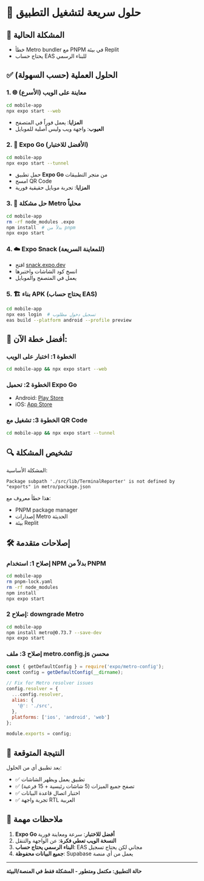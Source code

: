 # 🚀 حلول سريعة لتشغيل التطبيق

## 🎯 المشكلة الحالية
- خطأ Metro bundler مع PNPM في بيئة Replit
- يحتاج حساب EAS للبناء الرسمي

## ✅ الحلول العملية (حسب السهولة)

### 1. 🌐 معاينة على الويب (الأسرع)
```bash
cd mobile-app
npx expo start --web
```
- **المزايا**: يعمل فوراً في المتصفح
- **العيوب**: واجهة ويب وليس أصلية للموبايل

### 2. 📱 Expo Go (الأفضل للاختبار)
```bash  
cd mobile-app
npx expo start --tunnel
```
- حمل تطبيق **Expo Go** من متجر التطبيقات
- امسح QR Code 
- **المزايا**: تجربة موبايل حقيقية فورية

### 3. 🔧 حل مشكلة Metro محلياً
```bash
cd mobile-app
rm -rf node_modules .expo
npm install  # بدلاً من pnpm
npx expo start
```

### 4. ☁️ Expo Snack (للمعاينة السريعة)
- افتح [snack.expo.dev](https://snack.expo.dev)
- انسخ كود الشاشات واختبرها
- يعمل في المتصفح والموبايل

### 5. 🏗️ بناء APK (يحتاج حساب EAS)
```bash
cd mobile-app
npx eas login  # تسجيل دخول مطلوب
eas build --platform android --profile preview
```

## 🎯 أفضل خطة الآن:

### الخطوة 1: اختبار على الويب
```bash
cd mobile-app && npx expo start --web
```

### الخطوة 2: تحميل Expo Go
- Android: [Play Store](https://play.google.com/store/apps/details?id=host.exp.exponent)
- iOS: [App Store](https://apps.apple.com/app/expo-go/id982107779)

### الخطوة 3: تشغيل مع QR Code
```bash
cd mobile-app && npx expo start --tunnel
```

## 🔍 تشخيص المشكلة

المشكلة الأساسية:
```
Package subpath './src/lib/TerminalReporter' is not defined by "exports" in metro/package.json
```

هذا خطأ معروف مع:
- PNPM package manager
- إصدارات Metro الحديثة
- بيئة Replit

## 🛠️ إصلاحات متقدمة

### إصلاح 1: استخدام NPM بدلاً من PNPM
```bash
cd mobile-app
rm pnpm-lock.yaml
rm -rf node_modules
npm install
npx expo start
```

### إصلاح 2: downgrade Metro
```bash
cd mobile-app  
npm install metro@0.73.7 --save-dev
npx expo start
```

### إصلاح 3: ملف metro.config.js محسن
```javascript
const { getDefaultConfig } = require('expo/metro-config');
const config = getDefaultConfig(__dirname);

// Fix for Metro resolver issues
config.resolver = {
  ...config.resolver,
  alias: {
    '@': './src',
  },
  platforms: ['ios', 'android', 'web']
};

module.exports = config;
```

## 🎉 النتيجة المتوقعة

بعد تطبيق أي من الحلول:
- ✅ تطبيق يعمل ويظهر الشاشات
- ✅ تصفح جميع الميزات (5 شاشات رئيسية + 15 فرعية)
- ✅ اختبار اتصال قاعدة البيانات
- ✅ تجربة واجهة RTL العربية

## 🚨 ملاحظات مهمة

1. **Expo Go أفضل للاختبار**: سرعة ومعاينة فورية
2. **النسخة الويب تعطي فكرة**: عن الواجهة والتنقل
3. **البناء الرسمي يحتاج حساب**: EAS مجاني لكن يحتاج تسجيل
4. **جميع البيانات محفوظة**: Supabase يعمل من أي منصة

---
**حالة التطبيق: مكتمل ومتطور - المشكلة فقط في المنصة/البيئة**